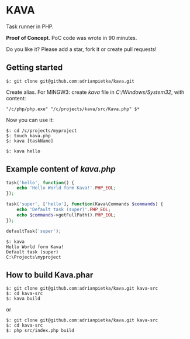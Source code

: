 # KAVA

Task runner in PHP.

**Proof of Concept**. PoC code was wrote in 90 minutes.

Do you like it? Please add a star, fork it or create pull requests!

## Getting started

```
$: git clone git@github.com:adrianpietka/kava.git
```

Create alias. For MINGW3: create *kava* file in *C:/Windows/System32*, with content:

```
"/c/php/php.exe" "/c/projects/kava/src/Kava.php" $*
```

Now you can use it:

```
$: cd /c/projects/myproject
$: touch kava.php
$: kava [taskName]

$: kava hello
```

## Example content of *kava.php*

```php
task('hello', function() {
    echo 'Hello World form Kava!'.PHP_EOL;
});

task('super', ['hello'], function(Kava\Commands $commands) {
    echo 'Default task (super)'.PHP_EOL;
    echo $commands->getFullPath().PHP_EOL;
});

defaultTask('super');
```

```
$: kava
Hello World form Kava!
Default task (super)
C:\Projects\myproject
```

## How to build Kava.phar

```
$: git clone git@github.com:adrianpietka/kava.git kava-src
$: cd kava-src
$: kava build
```

or

```
$: git clone git@github.com:adrianpietka/kava.git kava-src
$: cd kava-src
$: php src/index.php build
```